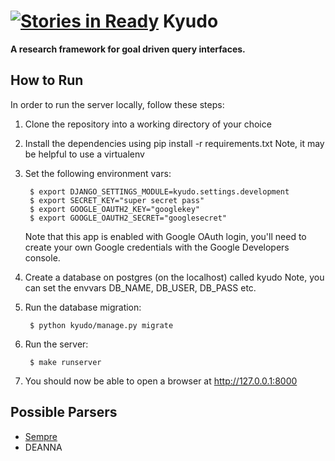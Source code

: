 [![Stories in Ready](https://badge.waffle.io/mclumd/kyudo.png?label=ready&title=Ready)](https://waffle.io/mclumd/kyudo)
Kyudo
=====
**A research framework for goal driven query interfaces.**

## How to Run ##

In order to run the server locally, follow these steps:

1. Clone the repository into a working directory of your choice
2. Install the dependencies using pip install -r requirements.txt
    Note, it may be helpful to use a virtualenv
3. Set the following environment vars:

        $ export DJANGO_SETTINGS_MODULE=kyudo.settings.development
        $ export SECRET_KEY="super secret pass"
        $ export GOOGLE_OAUTH2_KEY="googlekey"
        $ export GOOGLE_OAUTH2_SECRET="googlesecret"

    Note that this app is enabled with Google OAuth login, you'll need to
    create your own Google credentials with the Google Developers console.

4. Create a database on postgres (on the localhost) called kyudo
    Note, you can set the envvars DB_NAME, DB_USER, DB_PASS etc.
5. Run the database migration:

        $ python kyudo/manage.py migrate

6. Run the server:

        $ make runserver

7. You should now be able to open a browser at http://127.0.0.1:8000

## Possible Parsers ##

- [Sempre](https://github.com/percyliang/sempre)
- DEANNA